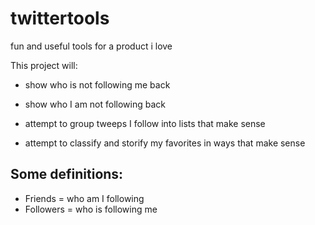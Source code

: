 # twittertools
fun and useful tools for a product i love

This project will:
- show who is not following me back
- show who I am not following back

- attempt to group tweeps I follow into lists that make sense
- attempt to classify and storify my favorites in ways that make sense

## Some definitions:
- Friends = who am I following
- Followers = who is following me
